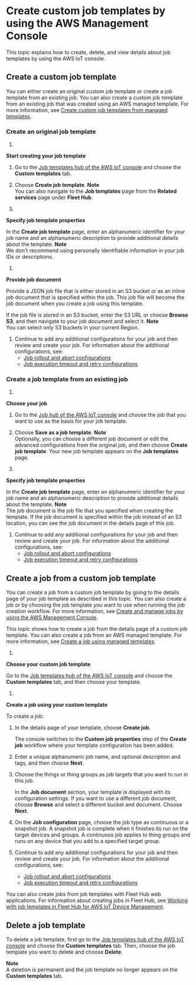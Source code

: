 # Create custom job templates by using the AWS Management Console<a name="job-templates-console"></a>

This topic explains how to create, delete, and view details about job templates by using the AWS IoT console\.

## Create a custom job template<a name="job-templates-console-create"></a>

You can either create an original custom job template or create a job template from an existing job\. You can also create a custom job template from an existing job that was created using an AWS managed template\. For more information, see [Create custom job templates from managed templates](job-template-manage-console-create.md#job-template-manage-create-template)\.

### Create an original job template<a name="job-templates-console-create-scratch"></a>

1. 

**Start creating your job template**

   1. Go to the [Job templates hub of the AWS IoT console](https://console.aws.amazon.com/iot/home#/jobtemplatehub) and choose the **Custom templates** tab\.

   1. Choose **Create job template**\.
**Note**  
You can also navigate to the **Job templates** page from the **Related services** page under **Fleet Hub**\.

1. 

**Specify job template properties**

   In the **Create job template** page, enter an alphanumeric identifier for your job name and an alphanumeric description to provide additional details about the template\.
**Note**  
We don't recommend using personally identifiable information in your job IDs or descriptions\.

1. 

**Provide job document**

   Provide a JSON job file that is either stored in an S3 bucket or as an inline job document that is specified within the job\. This job file will become the job document when you create a job using this template\.

   If the job file is stored in an S3 bucket, enter the S3 URL or choose **Browse S3**, and then navigate to your job document and select it\.
**Note**  
You can select only S3 buckets in your current Region\.

1. Continue to add any additional configurations for your job and then review and create your job\. For information about the additional configurations, see:
   + [Job rollout and abort configurations](jobs-configurations-details.md#job-rollout-abort)
   + [Job execution timeout and retry configurations](jobs-configurations-details.md#job-timeout-retry)

### Create a job template from an existing job<a name="job-templates-console-create-exist-job"></a>

1. 

**Choose your job**

   1. Go to the [Job hub of the AWS IoT console](https://console.aws.amazon.com/iot/home#/jobhub) and choose the job that you want to use as the basis for your job template\.

   1. Choose **Save as a job template**\.
**Note**  
Optionally, you can choose a different job document or edit the advanced configurations from the original job, and then choose **Create job template**\. Your new job template appears on the **Job templates** page\.

1. 

**Specify job template properties**

   In the **Create job template** page, enter an alphanumeric identifier for your job name and an alphanumeric description to provide additional details about the template\.
**Note**  
The job document is the job file that you specified when creating the template\. If the job document is specified within the job instead of an S3 location, you can see the job document in the details page of this job\.

1. Continue to add any additional configurations for your job and then review and create your job\. For information about the additional configurations, see:
   + [Job rollout and abort configurations](jobs-configurations-details.md#job-rollout-abort)
   + [Job execution timeout and retry configurations](jobs-configurations-details.md#job-timeout-retry)

## Create a job from a custom job template<a name="job-templates-console-create-job-from"></a>

You can create a job from a custom job template by going to the details page of your job template as described in this topic\. You can also create a job or by choosing the job template you want to use when running the job creation workflow\. For more information, see [Create and manage jobs by using the AWS Management Console](manage-job-console.md)\.

This topic shows how to create a job from the details page of a custom job template\. You can also create a job from an AWS managed template\. For more information, see [Create a job using managed templates](job-template-manage-console-create.md#job-template-manage-create-job)\.

1. 

**Choose your custom job template**

   Go to the [Job templates hub of the AWS IoT console](https://console.aws.amazon.com/iot/home#/jobtemplatehub) and choose the **Custom templates** tab, and then choose your template\.

1. 

**Create a job using your custom template**

   To create a job:

   1. In the details page of your template, choose **Create job**\.

      The console switches to the **Custom job properties** step of the **Create job** workflow where your template configuration has been added\.

   1. Enter a unique alphanumeric job name, and optional description and tags, and then choose **Next**\.

   1. Choose the things or thing groups as job targets that you want to run in this job\.

      In the **Job document** section, your template is displayed with its configuration settings\. If you want to use a different job document, choose **Browse** and select a different bucket and document\. Choose **Next**\.

   1. On the **Job configuration** page, choose the job type as continuous or a snapshot job\. A snapshot job is complete when it finishes its run on the target devices and groups\. A continuous job applies to thing groups and runs on any device that you add to a specified target group\.

   1. Continue to add any additional configurations for your job and then review and create your job\. For information about the additional configurations, see:
      + [Job rollout and abort configurations](jobs-configurations-details.md#job-rollout-abort)
      + [Job execution timeout and retry configurations](jobs-configurations-details.md#job-timeout-retry)

You can also create jobs from job templates with Fleet Hub web applications\. For information about creating jobs in Fleet Hub, see [Working with job templates in Fleet Hub for AWS IoT Device Management](https://docs.aws.amazon.com/iot/latest/fleethubuserguide/aws-iot-monitor-technician-job-templates.html)\.

## Delete a job template<a name="job-templates-console-delete-job"></a>

To delete a job template, first go to the [Job templates hub of the AWS IoT console](https://console.aws.amazon.com/iot/home#/jobtemplatehub) and choose the **Custom templates** tab\. Then, choose the job template you want to delete and choose **Delete**\.

**Note**  
A deletion is permanent and the job template no longer appears on the **Custom templates** tab\.